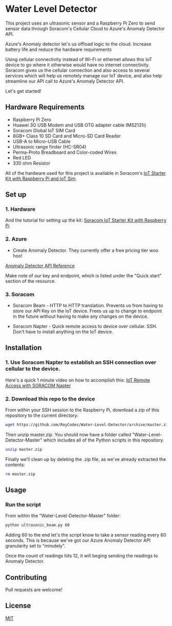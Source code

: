 # Water Level Detector

This project uses an ultrasonic sensor and a Raspberry Pi Zero to send sensor data through Soracom's Cellular Cloud to Azure's Anomaly Detector API.

Azure's Anomaly detector let's us offload logic to the cloud. Increase battery life and reduce the hardware requirements

Using cellular connectivity instead of Wi-Fi or ethernet allows this IoT device to go where it otherwise would have no internet connectivity. Soracom gives us the cellular connection and also access to several services which will help us remotely manage our IoT device, and also help streamline our API call to Azure's Anomaly Detector API.

Let's get started!

## Hardware Requirements

* Raspberry Pi Zero
* Huawei 3G USB Modem and USB OTG adapter cable (MS2131i) 
* Soracom Global IoT SIM Card
* 8GB+ Class 10 SD Card and Micro-SD Card Reader 
* USB-A to Micro-USB Cable
* Ultrasonic range finder (HC-SR04)
* Perma-Proto Breadboard and Color-coded Wires 
* Red LED
* 330 ohm Resistor

All of the hardware used for this project is available in Soracom's [IoT Starter Kit with Raspberry Pi and IoT Sim](https://www.soracom.io/store/soracom-cellular-iot-starter-kit/).

## Set up

### 1. Hardware

And the tutorial for setting up the kit: [Soracom IoT Starter Kit with Raspberry Pi](https://developers.soracom.io/en/start/iot-starter-kit/raspberry-pi/)


### 2. Azure

* Create Anomaly Detector. They currently offer a free pricing tier woo hoo!

[Anomaly Detector API Reference](https://westus2.dev.cognitive.microsoft.com/docs/services/AnomalyDetector/operations/post-timeseries-entire-detect)

Make note of our key and endpoint, which is listed under the "Quick start" section of the resource.

### 3. Soracom

* Soracom Beam - HTTP to HTTP translation. Prevents us from having to store our API Key on the IoT device. Frees us up to change to endpoint in the future without having to make any changes on the device.

* Soracom Napter - Quick remote access to device over cellular. SSH. Don't have to install anything on the IoT device. 

## Installation

### 1. Use Soracom Napter to establish an SSH connection over cellular to the device.

Here's a quick 1 minute video on how to accomplish this:
[IoT Remote Access with SORACOM Napter](https://www.youtube.com/watch?v=wky_BHC1PUQ)

### 2. Download this repo to the device

From within your SSH session to the Raspberry Pi, download a zip of this repository to the current directory:
```bash
wget https://github.com/RoyCodes/Water-Level-Detector/archive/master.zip
```
Then unzip master.zip. You should now have a folder called "Water-Level-Detector-Master" which includes all of the Python scripts in this repository.
```bash
unzip master.zip
```

Finally we'll clean up by deleting the .zip file, as we've already extracted the contents:
```bash
rm master.zip
```

## Usage

### Run the script

From within the "Water-Level-Detector-Master" folder:
```bash
python ultrasonic_beam.py 60
```

Adding 60 to the end let's the script know to take a sensor reading every 60 seconds. This is because we've got our Azure Anomaly Detector API granularity set to "minutely".

Once the count of readings hits 12, it will beging sending the readings to Anomaly Detector.

## Contributing

Pull requests are welcome!

## License

[MIT](https://choosealicense.com/licenses/mit/)
